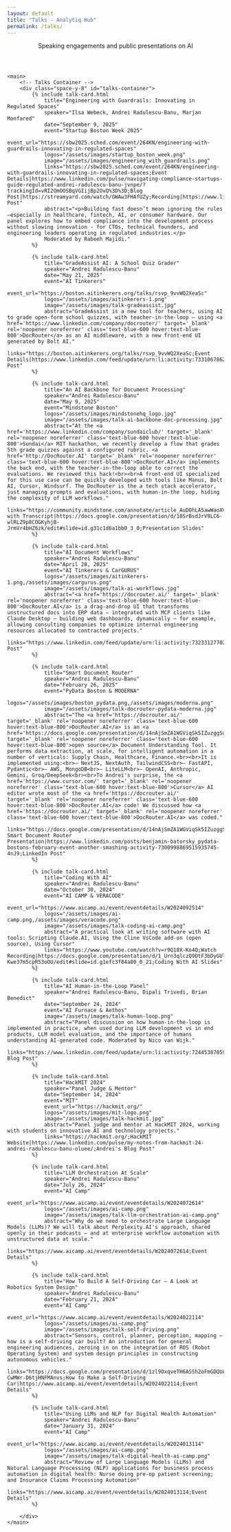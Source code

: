 ```yaml
---
layout: default
title: "Talks - Analytiq Hub"
permalink: /talks/
---
```


<div class="max-w-6xl mx-auto px-4 sm:px-6 md:px-8 py-4 md:py-12">
    <!-- Header -->
    <header class="mb-12 pb-8 border-b border-gray-200">
        <p class="text-gray-600 text-xl leading-relaxed">
            Speaking engagements and public presentations on AI
        </p>
    </header>

    <main>
        <!-- Talks Container -->
        <div class="space-y-8" id="talks-container">
            {% include talk-card.html 
                title="Engineering with Guardrails: Innovating in Regulated Spaces"
                speaker="Ilsa Webeck, Andrei Radulescu-Banu, Marjan Monfared"
                date="September 9, 2025"
                event="Startup Boston Week 2025"
                event_url="https://sbw2025.sched.com/event/264KN/engineering-with-guardrails-innovating-in-regulated-spaces"
                logos="/assets/images/startup_boston_week.png"
                image="/assets/images/engineering_with_guardrails.png"
                links="https://sbw2025.sched.com/event/264KN/engineering-with-guardrails-innovating-in-regulated-spaces;Event Details|https://www.linkedin.com/pulse/navigating-compliance-startups-guide-regulated-andrei-radulescu-banu-jvnpe/?trackingId=vRI2OmOOSBqVGIijBp2OvQ%3D%3D;Blog Post|https://streamyard.com/watch/GWAw3FHAfUZy;Recording|https://www.linkedin.com/feed/update/urn:li:activity:7371516401406124032/;LinkedIn Post"
                abstract="<p>Building fast doesn’t mean ignoring the rules—especially in healthcare, fintech, AI, or consumer hardware. Our panel explores how to embed compliance into the development process without slowing innovation - for CTOs, technical founders, and engineering leaders operating in regulated industries.</p>
                Moderated by Rabeeh Majidi."
            %}
            
            {% include talk-card.html 
                title="GradeAssist AI: A School Quiz Grader"
                speaker="Andrei Radulescu-Banu"
                date="May 21, 2025"
                event="AI Tinkerers"
                event_url="https://boston.aitinkerers.org/talks/rsvp_9vvWQ2XeaSc"
                logos="/assets/images/aitinkerers-1.png"
                image="/assets/images/talk-gradeassist.jpg"
                abstract="GradeAssist is a new tool for teachers, using AI to grade open-form school quizzes, with teacher-in-the-loop – using <a href='https://www.linkedin.com/company/docrouter/' target='_blank' rel='noopener noreferrer' class='text-blue-600 hover:text-blue-800'>DocRouter</a> as an AI middleware, with a new front-end UI generated by Bolt AI."
                links="https://boston.aitinkerers.org/talks/rsvp_9vvWQ2XeaSc;Event Details|https://www.linkedin.com/feed/update/urn:li:activity:7331067862704402432/;LinkedIn Post"
            %}

            {% include talk-card.html 
                title="An AI Backbone for Document Processing"
                speaker="Andrei Radulescu-Banu"
                date="May 9, 2025"
                event="Mindstone Boston"
                logos="/assets/images/mindstonehq_logo.jpg"
                image="/assets/images/talk-ai-backbone-doc-processing.jpg"
                abstract="At the <a href='https://www.linkedin.com/company/sundaiclub/' target='_blank' rel='noopener noreferrer' class='text-blue-600 hover:text-blue-800'>Sundai</a> MIT hackathon, we recently develop a flow that grades 5th grade quizzes against a configured rubric. <a href='http://DocRouter.AI' target='_blank' rel='noopener noreferrer' class='text-blue-600 hover:text-blue-800'>DocRouter.AI</a> implements the back end, with the teacher-in-the-loop able to correct the evaluations. We reviewed this hack!<br><br>A front-end UI specialized for this use case can be quickly developed with tools like Manus, Bolt AI, Cursor, Windsurf. The DocRouter is the a tech stack accelerator, just managing prompts and evaluations, with human-in-the loop, hiding the complexity of LLM workflows."
                links="https://community.mindstone.com/annotate/article_AuDOhLA5awWaoXV98L;Recording with Transcript|https://docs.google.com/presentation/d/18SrBsdJrV9LC6-wlRLZ9p8COGKyhjB-JrmVr4bHZ6zk/edit#slide=id.g31c1d6a1bb0_3_0;Presentation Slides"
            %}

            {% include talk-card.html 
                title="AI Document Workflows"
                speaker="Andrei Radulescu-Banu"
                date="April 28, 2025"
                event="AI Tinkerers & CarGURUS"
                logos="/assets/images/aitinkerers-1.png,/assets/images/cargurus.png"
                image="/assets/images/talk-ai-workflows.jpg"
                abstract="<a href='https://docrouter.ai/' target='_blank' rel='noopener noreferrer' class='text-blue-600 hover:text-blue-800'>DocRouter.AI</a> is a drag-and-drop UI that transforms unstructured docs into ERP data – integrated with MCP clients like Claude Desktop – building web dashboards, dynamically – for example, allowing consulting companies to optimize internal engineering resources allocated to contracted projects."
                links="https://www.linkedin.com/feed/update/urn:li:activity:7323312770257481728/;LinkedIn Post"
            %}

            {% include talk-card.html 
                title="Smart Document Router"
                speaker="Andrei Radulescu-Banu"
                date="February 26, 2025"
                event="PyData Boston & MODERNA"
                logos="/assets/images/boston_pydata.png,/assets/images/moderna.png"
                image="/assets/images/talk-docrouter-pydata-moderna.jpg"
                abstract="The <a href='https://docrouter.ai/' target='_blank' rel='noopener noreferrer' class='text-blue-600 hover:text-blue-800'>DocRouter.AI</a> is an <a href='https://docs.google.com/presentation/d/14nAjSmZA1WGViqSk5IZuzggSuJZQPYrwTGsPjO6FPfU' target='_blank' rel='noopener noreferrer' class='text-blue-600 hover:text-blue-800'>open source</a> Document Understanding Tool. It performs data extraction, at scale, for intelligent automation in a number of verticals: Supply Chain, Healthcare, Finance.<br><br>It is implemented using:<br>– NextJS, NextAuth, TailwindCSS<br>– FastAPI, Pydantic<br>– AWS, MongoDB<br>– LiteLLM<br>– OpenAI, Anthropic, Gemini, Groq/DeepSeek<br><br>To Andrei's surprise, the <a href='https://www.cursor.com/' target='_blank' rel='noopener noreferrer' class='text-blue-600 hover:text-blue-800'>Cursor</a> AI editor wrote most of the <a href='https://docrouter.ai/' target='_blank' rel='noopener noreferrer' class='text-blue-600 hover:text-blue-800'>DocRouter.AI</a> code! We discussed how <a href='https://docrouter.ai/' target='_blank' rel='noopener noreferrer' class='text-blue-600 hover:text-blue-800'>DocRouter.AI</a> was coded."
                links="https://docs.google.com/presentation/d/14nAjSmZA1WGViqSk5IZuzggSuJZQPYrwTGsPjO6FPfU;PyData Smart Document Router Presentation|https://www.linkedin.com/posts/benjamin-batorsky_pydata-bostons-february-event-another-smashing-activity-7300998869515935745-4nJ9;LinkedIn Post"
            %}

            {% include talk-card.html 
                title="Coding With AI"
                speaker="Andrei Radulescu-Banu"
                date="October 30, 2024"
                event="AI CAMP & VERACODE"
                event_url="https://www.aicamp.ai/event/eventdetails/W2024092514"
                logos="/assets/images/ai-camp.png,/assets/images/veracode.png"
                image="/assets/images/talk-coding-ai-camp.png"
                abstract="A practical look at writing software with AI tools: Scripting Claude.AI, Using the Cline VsCode add-on (open source), Using Cursor"
                links="https://www.youtube.com/watch?v=r9Q18X-Ko4Q;Watch Recording|https://docs.google.com/presentation/d/1_Urn3qlczQ9DtF3bDyGUl1_B0q7-Kwe37m5cpR53oOU/edit#slide=id.g1efc3f84a80_0_21;Coding With AI Slides"
            %}

            {% include talk-card.html 
                title="AI Human-in-the-Loop Panel"
                speaker="Andrei Radulescu-Banu, Dipali Trivedi, Brian Benedict"
                date="September 24, 2024"
                event="AI Furnace & Aethos"
                image="/assets/images/talk-human-loop.png"
                abstract="Panel discussion on how human-in-the-loop is implemented in practice, when used during LLM development vs in end products, LLM model evaluation, and the importance of humans understanding AI-generated code. Moderated by Nico van Wijk."
                links="https://www.linkedin.com/feed/update/urn:li:activity:7244538705946771456/;Andrei's Blog Post"
            %}

            {% include talk-card.html 
                title="HackMIT 2024"
                speaker="Panel Judge & Mentor"
                date="September 14, 2024"
                event="MIT"
                event_url="https://hackmit.org/"
                logos="/assets/images/mit-logo.png"
                image="/assets/images/talk-hackmit.jpg"
                abstract="Panel judge and mentor at HackMIT 2024, working with students on innovative AI and technology projects."
                links="https://hackmit.org/;HackMIT Website|https://www.linkedin.com/pulse/my-notes-from-hackmit-24-andrei-radulescu-banu-oluee/;Andrei's Blog Post"
            %}

            {% include talk-card.html 
                title="LLM Orchestration At Scale"
                speaker="Andrei Radulescu-Banu"
                date="July 26, 2024"
                event="AI Camp"
                event_url="https://www.aicamp.ai/event/eventdetails/W2024072614"
                logos="/assets/images/ai-camp.png"
                image="/assets/images/talk-llm-orchestration-ai-camp.png"
                abstract="Why do we need to orchestrate Large Language Models (LLMs)? We will talk about Perplexity.AI's approach, shared openly in their podcasts – and at enterprise workflow automation with unstructured data at scale."
                links="https://www.aicamp.ai/event/eventdetails/W2024072614;Event Details"
            %}

            {% include talk-card.html 
                title="How To Build A Self-Driving Car – A Look at Robotics System Design"
                speaker="Andrei Radulescu-Banu"
                date="February 21, 2024"
                event="AI Camp"
                event_url="https://www.aicamp.ai/event/eventdetails/W2024022114"
                logos="/assets/images/ai-camp.png"
                image="/assets/images/talk-self-driving.png"
                abstract="Sensors, control, planner, perception, mapping – how is a self-driving car built? An introduction for general engineering audiences, zeroing in on the integration of ROS (Robot Operating System) and system design principles in constructing autonomous vehicles."
                links="https://docs.google.com/presentation/d/1zl9OxqveTH6ASSh2oFmGDQUA-CwMWr-D6tjHNFMAnvs;How to Make a Self-Driving Car|https://www.aicamp.ai/event/eventdetails/W2024022114;Event Details"
            %}

            {% include talk-card.html 
                title="Using LLMs and NLP for Digital Health Automation"
                speaker="Andrei Radulescu-Banu"
                date="January 31, 2024"
                event="AI Camp"
                event_url="https://www.aicamp.ai/event/eventdetails/W2024013114"
                logos="/assets/images/ai-camp.png"
                image="/assets/images/talk-digital-health-ai-camp.png"
                abstract="Review of Large Language Models (LLMs) and Natural Language Processing (NLP) applications for business process automation in digital health: Nurse doing pre-op patient screening; and Insurance Claims Processing Automation"
                links="https://www.aicamp.ai/event/eventdetails/W2024013114;Event Details"
            %}

        </div>
    </main>
</div>